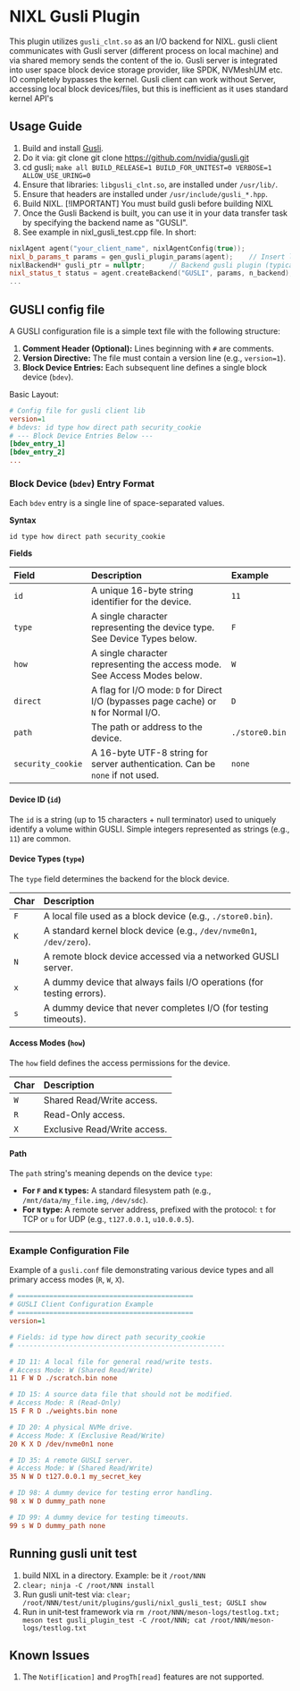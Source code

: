 # NIXL Gusli Plugin

This plugin utilizes `gusli_clnt.so` as an I/O backend for NIXL. gusli client communicates with Gusli server (different process on local machine) and via shared memory sends the content of the io.
Gusli server is integrated into user space block device storage provider, like SPDK, NVMeshUM etc.
IO completely bypasses the kernel.
Gusli client can work without Server, accessing local block devices/files, but this is inefficient as it uses standard kernel API's

## Usage Guide
1. Build and install [Gusli](https://github.com/nvidia/gusli).
2. Do it via: git clone git clone https://github.com/nvidia/gusli.git
3. cd gusli; `make all BUILD_RELEASE=1 BUILD_FOR_UNITEST=0 VERBOSE=1 ALLOW_USE_URING=0`
4. Ensure that libraries: `libgusli_clnt.so`, are installed under `/usr/lib/`.
5. Ensure that headers are installed under `/usr/include/gusli_*.hpp`.
6. Build NIXL. [!IMPORTANT] You must build gusli before building NIXL
7. Once the Gusli Backend is built, you can use it in your data transfer task by specifying the backend name as "GUSLI".
8. See example in nixl_gusli_test.cpp file. In short:

```cpp
nixlAgent agent("your_client_name", nixlAgentConfig(true));
nixl_b_params_t params = gen_gusli_plugin_params(agent);	// Insert list of your block devices here, grep this function to see how it is used
nixlBackendH* gusli_ptr = nullptr;		// Backend gusli plugin (typically dont need to access this pointer)
nixl_status_t status = agent.createBackend("GUSLI", params, n_backend);
...
```

## GUSLI config file

A GUSLI configuration file is a simple text file with the following structure:

1.  **Comment Header (Optional):** Lines beginning with `#` are comments.
2.  **Version Directive:** The file must contain a version line (e.g., `version=1`).
3.  **Block Device Entries:** Each subsequent line defines a single block device (`bdev`).

Basic Layout:

```ini
# Config file for gusli client lib
version=1
# bdevs: id type how direct path security_cookie
# --- Block Device Entries Below ---
[bdev_entry_1]
[bdev_entry_2]
...
```

### Block Device (`bdev`) Entry Format

Each `bdev` entry is a single line of space-separated values.

**Syntax**

`id type how direct path security_cookie`

**Fields**

| Field             | Description                                                                                             | Example                  |
| :---------------- | :------------------------------------------------------------------------------------------------------ | :----------------------- |
| `id`              | A unique 16-byte string identifier for the device.                                                      | `11`                     |
| `type`            | A single character representing the device type. See Device Types below.                                | `F`                      |
| `how`             | A single character representing the access mode. See Access Modes below.                                | `W`                      |
| `direct`          | A flag for I/O mode: `D` for Direct I/O (bypasses page cache) or `N` for Normal I/O.                    | `D`                      |
| `path`            | The path or address to the device.                                                                      | `./store0.bin`           |
| `security_cookie` | A 16-byte UTF-8 string for server authentication. Can be `none` if not used.                            | `none`                   |

#### Device ID (`id`)

The `id` is a string (up to 15 characters + null terminator) used to uniquely identify a volume within GUSLI. Simple integers represented as strings (e.g., `11`) are common.

#### Device Types (`type`)

The `type` field determines the backend for the block device.

| Char | Description                                                              |
| :--- | :----------------------------------------------------------------------- |
| `F`  | A local file used as a block device (e.g., `./store0.bin`).              |
| `K`  | A standard kernel block device (e.g., `/dev/nvme0n1`, `/dev/zero`).      |
| `N`  | A remote block device accessed via a networked GUSLI server.             |
| `x`  | A dummy device that always fails I/O operations (for testing errors).    |
| `s`  | A dummy device that never completes I/O (for testing timeouts).          |

#### Access Modes (`how`)

The `how` field defines the access permissions for the device.

| Char | Description                 |
| :--- | :-------------------------- |
| `W`  | Shared Read/Write access.     |
| `R`  | Read-Only access.           |
| `X`  | Exclusive Read/Write access.  |

#### Path

The `path` string's meaning depends on the device `type`:
*   **For `F` and `K` types:** A standard filesystem path (e.g., `/mnt/data/my_file.img`, `/dev/sdc`).
*   **For `N` type:** A remote server address, prefixed with the protocol: `t` for TCP or `u` for UDP (e.g., `t127.0.0.1`, `u10.0.0.5`).

---

### Example Configuration File

Example of a `gusli.conf` file demonstrating various device types and all primary access modes (`R`, `W`, `X`).

```ini
# ============================================
# GUSLI Client Configuration Example
# ============================================
version=1

# Fields: id type how direct path security_cookie
# ----------------------------------------------------

# ID 11: A local file for general read/write tests.
# Access Mode: W (Shared Read/Write)
11 F W D ./scratch.bin none

# ID 15: A source data file that should not be modified.
# Access Mode: R (Read-Only)
15 F R D ./weights.bin none

# ID 20: A physical NVMe drive.
# Access Mode: X (Exclusive Read/Write)
20 K X D /dev/nvme0n1 none

# ID 35: A remote GUSLI server.
# Access Mode: W (Shared Read/Write)
35 N W D t127.0.0.1 my_secret_key

# ID 98: A dummy device for testing error handling.
98 x W D dummy_path none

# ID 99: A dummy device for testing timeouts.
99 s W D dummy_path none
```

## Running gusli unit test
1. build NIXL in a directory. Example: be it `/root/NNN`
2. `clear; ninja -C /root/NNN install`
3. Run gusli unit-test via: `clear; /root/NNN/test/unit/plugins/gusli/nixl_gusli_test; GUSLI show`
4. Run in unit-test framework via `rm /root/NNN/meson-logs/testlog.txt; meson test gusli_plugin_test -C /root/NNN; cat /root/NNN/meson-logs/testlog.txt`


## Known Issues
1. The `Notif[ication]` and `ProgTh[read]` features are not supported.
